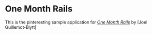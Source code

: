# One Month Rails

This is the pinteresting sample application for
[*One Month Rails*](http://onemonthrails.com)
by [Joel Guillemot-Blytt]